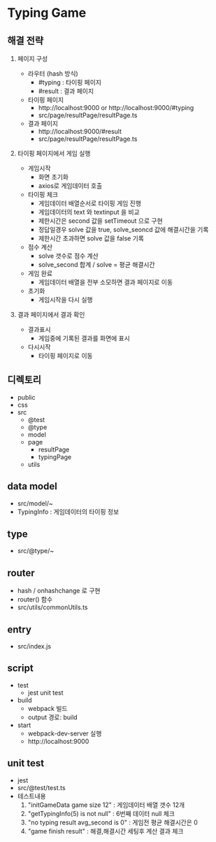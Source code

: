 Typing Game
=============

## 해결 전략
1. 페이지 구성
    * 라우터 (hash 방식)
        - #typing : 타이핑 페이지
        - #result : 결과 페이지
    * 타이핑 페이지
        - http://localhost:9000 or http://localhost:9000/#typing
        - src/page/resultPage/resultPage.ts
    * 결과 페이지
        - http://localhost:9000/#result
        - src/page/resultPage/resultPage.ts

2. 타이핑 페이지에서 게임 실행
    * 게임시작
        - 화면 초기화
        - axios로 게임데이터 호출
    * 타이핑 체크
        - 게임데이터 배열순서로 타이핑 게임 진행
        - 게임데이터의 text 와 textinput 을 비교
        - 제한시간은 second 값을 setTimeout 으로 구현
        - 정답일경우 solve 값을 true, solve_seoncd 값에 해결시간을 기록
        - 제한시간 초과하면 solve 값을 false 기록
    * 점수 계산
        - solve 갯수로 점수 계산
        - solve_second 합계 / solve = 평균 해결시간
    * 게임 완료
        - 게임데이터 배열을 전부 소모하면 결과 페이지로 이동
    * 초기화
        - 게임시작을 다시 실행

3. 결과 페이지에서 결과 확인
    * 결과표시
        - 게임중에 기록된 결과를 화면에 표시
    * 다시시작
        - 타이핑 페이지로 이동

## 디렉토리
- public
- css
- src
    - @test
    - @type
    - model
    - page
        - resultPage
        - typingPage
    - utils

## data model
- src/model/~
- TypingInfo : 게임데이터의 타이핑 정보

## type
- src/@type/~

## router
- hash / onhashchange 로 구현
- router() 함수
- src/utils/commonUtils.ts

## entry
- src/index.js

## script
- test 
    - jest unit test
- build
    - webpack 빌드
    - output 경로: build
- start
    - webpack-dev-server 실행
    - http://localhost:9000

## unit test
- jest
- src/@test/test.ts
- 테스트내용
    1. "initGameData game size 12" : 게임데이터 배열 갯수 12개
    2. "getTypingInfo(5) is not null" : 6번째 데이터 null 체크
    3. "no typing result avg_second is 0" : 게임전 평균 해결시간은 0
    4. "game finish result" : 해결,해결시간 세팅후 계산 결과 체크
